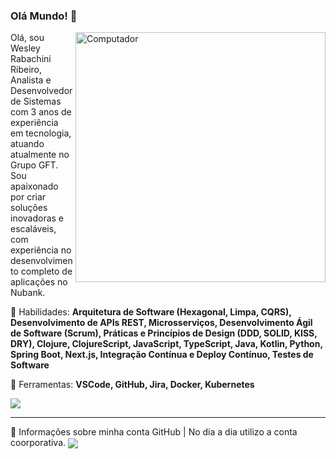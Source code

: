 ### Olá Mundo! 💜
<img src="https://raw.githubusercontent.com/MicaelliMedeiros/micaellimedeiros/master/image/computer-illustration.png" min-width="300px" max-width="300px" width="400px" align="right" alt="Computador">

<p align="left"> 
  Olá, sou Wesley Rabachini Ribeiro, Analista e Desenvolvedor de Sistemas com 3 anos de experiência em tecnologia, atuando atualmente no Grupo GFT. Sou apaixonado por criar soluções inovadoras e escaláveis, com experiência no desenvolvimento completo de aplicações no Nubank</strong>.
</p>

<p align="left">
  🦄 Habilidades: <strong>Arquitetura de Software (Hexagonal, Limpa, CQRS), Desenvolvimento de APIs REST, Microsserviços, Desenvolvimento Ágil de Software (Scrum), Práticas e Princípios de Design (DDD, SOLID, KISS, DRY), Clojure, ClojureScript, JavaScript, TypeScript, Java, Kotlin, Python, Spring Boot, Next.js, Integração Contínua e Deploy Contínuo, Testes de Software</strong>
</p>

<p align="left">
  💼 Ferramentas: <strong>VSCode, GitHub, Jira, Docker, Kubernetes</strong>
</p>


<p align="left">
  <a href="linkedin.com/in/wesley-rabachini-776a81204/" alt="Linkedin">
  <img src="https://img.shields.io/badge/-Linkedin-0e76a8?style=for-the-badge&logo=Linkedin&logoColor=white&link=https://www.linkedin.com/in/wesley-rabachini-776a81204" /></a>
</p> 
<hr>
🏅 Informações sobre minha conta GitHub | No dia a dia utilizo a conta coorporativa.
<img align=center src="https://github-readme-stats.vercel.app/api?username=WesleyRabachiniRibeiro&show_icons=true&theme=radical">
